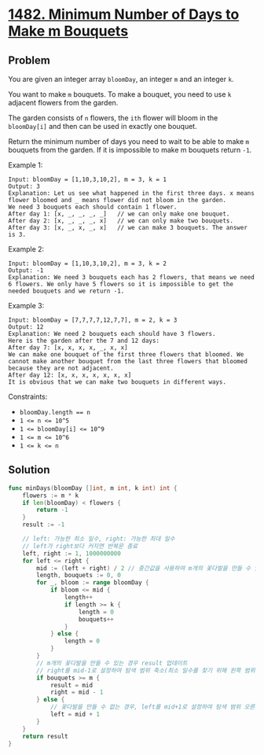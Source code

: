 # [1482. Minimum Number of Days to Make m Bouquets](https://leetcode.com/problems/minimum-number-of-days-to-make-m-bouquets/)

## Problem

You are given an integer array `bloomDay`, an integer `m` and an integer `k`.

You want to make `m` bouquets. To make a bouquet, you need to use `k` adjacent flowers from the garden.

The garden consists of `n` flowers, the `ith` flower will bloom in the `bloomDay[i]` and then can be used in exactly one bouquet.

Return the minimum number of days you need to wait to be able to make `m` bouquets from the garden. If it is impossible to make m bouquets return `-1`.

 

Example 1:

```
Input: bloomDay = [1,10,3,10,2], m = 3, k = 1
Output: 3
Explanation: Let us see what happened in the first three days. x means flower bloomed and _ means flower did not bloom in the garden.
We need 3 bouquets each should contain 1 flower.
After day 1: [x, _, _, _, _]   // we can only make one bouquet.
After day 2: [x, _, _, _, x]   // we can only make two bouquets.
After day 3: [x, _, x, _, x]   // we can make 3 bouquets. The answer is 3.
```

Example 2:

```
Input: bloomDay = [1,10,3,10,2], m = 3, k = 2
Output: -1
Explanation: We need 3 bouquets each has 2 flowers, that means we need 6 flowers. We only have 5 flowers so it is impossible to get the needed bouquets and we return -1.
```

Example 3:

```
Input: bloomDay = [7,7,7,7,12,7,7], m = 2, k = 3
Output: 12
Explanation: We need 2 bouquets each should have 3 flowers.
Here is the garden after the 7 and 12 days:
After day 7: [x, x, x, x, _, x, x]
We can make one bouquet of the first three flowers that bloomed. We cannot make another bouquet from the last three flowers that bloomed because they are not adjacent.
After day 12: [x, x, x, x, x, x, x]
It is obvious that we can make two bouquets in different ways.
```

Constraints:

- `bloomDay.length == n`
- `1 <= n <= 10^5`
- `1 <= bloomDay[i] <= 10^9`
- `1 <= m <= 10^6`
- `1 <= k <= n`

## Solution

```go
func minDays(bloomDay []int, m int, k int) int {
	flowers := m * k
	if len(bloomDay) < flowers {
		return -1
	}
	result := -1

    // left: 가능한 최소 일수, right: 가능한 최대 일수
    // left가 right보다 커지면 반복문 종료
	left, right := 1, 1000000000
	for left <= right {
		mid := (left + right) / 2 // 중간값을 사용하여 m개의 꽃다발을 만들 수 있는지 확인
		length, bouquets := 0, 0
		for _, bloom := range bloomDay {
			if bloom <= mid {
				length++
				if length >= k {
					length = 0
					bouquets++
				}
			} else {
				length = 0
			}
		}
        // m개의 꽃다발을 만들 수 있는 경우 result 업데이트
        // right를 mid-1로 설정하여 탐색 범위 축소(최소 일수를 찾기 위해 왼쪽 범위 탐색)
		if bouquets >= m {
			result = mid
			right = mid - 1
		} else {
            // 꽃다발을 만들 수 없는 경우, left를 mid+1로 설정하여 탐색 범위 오른쪽으로 이동
			left = mid + 1
		}
	}
	return result
}
```